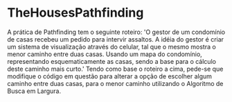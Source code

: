 # TheHousesPathfinding
 A prática de Pathfinding tem o seguinte roteiro:  'O gestor de um condomínio de casas recebeu um pedido para intervir assaltos. A idéia do gestor é criar um  sistema de visualização através do celular, tal que o mesmo mostra o menor caminho entre duas casas. Usando um mapa do condomínio, representando esquematicamente as casas,  sendo a base para o cálculo deste caminho mais curto.' Tendo como base o roteiro a cima, pede-se que modifique o código em questão para alterar a opção de escolher algum caminho entre duas casas, para o menor caminho utilizando o Algoritmo de Busca em Largura.
